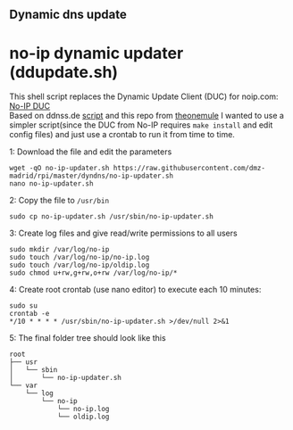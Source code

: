 ## Dynamic dns update

# no-ip dynamic updater (ddupdate.sh)

This shell script replaces the Dynamic Update Client (DUC) for noip.com: [No-IP DUC](https://www.noip.com/support/knowledgebase/installing-the-linux-dynamic-update-client/ "Howto install DUC on Linux ")\
Based on ddnss.de [script](https://ddnss.de/info.php "CRON & Bash Script") and this repo from [theonemule](https://github.com/theonemule/no-ip) 
I wanted to use a simpler script(since the DUC from No-IP requires `make install` and edit config files) and just use a crontab to run it from time to time. 

1: Download the file and edit the parameters
    
    wget -qO no-ip-updater.sh https://raw.githubusercontent.com/dmz-madrid/rpi/master/dyndns/no-ip-updater.sh
    nano no-ip-updater.sh
    
2: Copy the file to `/usr/bin`

    sudo cp no-ip-updater.sh /usr/sbin/no-ip-updater.sh
    
3: Create log files and give read/write permissions to all users

    sudo mkdir /var/log/no-ip
    sudo touch /var/log/no-ip/no-ip.log
    sudo touch /var/log/no-ip/oldip.log
    sudo chmod u+rw,g+rw,o+rw /var/log/no-ip/*
   
4: Create root crontab (use nano editor) to execute each 10 minutes:
    
    sudo su
    crontab -e
    */10 * * * * /usr/sbin/no-ip-updater.sh >/dev/null 2>&1
    
5: The final folder tree should look like this

    root
    ├── usr
    │   └── sbin
    │       └── no-ip-updater.sh
    └── var
        └── log
            └── no-ip
                └── no-ip.log  
                └── oldip.log  
